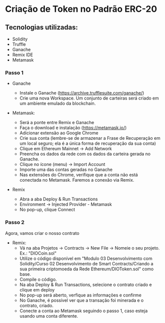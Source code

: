 
# Criação de Token no Padrão ERC-20

## Tecnologias utilizadas:
- Solidity
- Truffle
- Ganache
- Remix IDE
- Metamask

### Passo 1

- Ganache
  - Instale o Ganache (https://archive.trufflesuite.com/ganache/)
  - Crie uma nova Workspace. Um conjunto de carteiras será criado em um ambiente emulado da blockchain.
    

- Metamask:
  - Será a ponte entre Remix e Ganache
  - Faça o download e instalação (https://metamask.io/)
  - Adicionar extensão ao Google Chrome
  - Crie sua conta (lembre-se de armazenar a Frase de Recuperação em um local seguro; ela é a única forma de recuperação da sua conta)
  - Clique em Ethereum Mainnet -> Add Network
  - Preencha os dados da rede com os dados da carteira gerada no Ganache.
  - Clique no ícone (menu) -> Import Account
  - Importe uma das contas geradas no Ganache
  - Nas extensões do Chrome, verifique que a conta não está conectada no Metamask. Faremos a conexão via Remix.
  
 
- Remix
  - Abra a aba Deploy & Run Transactions
  - Environment -> Injected Provider - Metamask
  - No pop-up, clique Connect
    
### Passo 2

Agora, vamos criar o nosso contrato

- Remix:
  - Vá na aba Projetos -> Contracts -> New File -> Nomeie o seu projeto. Ex.: "DIOCoin.sol"
  - Utilize o código disponível em "Modulo 03 Desenvolvimento com Solidity/Curso 02 Desenvolvimento de Smart Contracts/Criando a sua primeira criptomoeda da Rede Ethereum/DIOToken.sol" como base.
  - Compile o código.
  - Na aba Deploy & Run Transactions, selecione o contrato criado e clique em deploy
  - No pop-up será aberto, verfique as informações e confirme
  - No Ganache, é possível ver que a transação foi minerada e o contrato, criado.
  - Conecte a conta ao Metamask seguindo o passo 1, caso esteja usando uma conta diferente.
    




